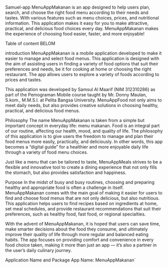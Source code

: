 Samuel-app
MenuAppMakanan is an app designed to help users plan, search, and choose the right food menu according to their needs and tastes. With various features such as menu choices, prices, and nutritional information. This application makes it easy for you to make attractive, practical, and delicious food choices every day. MenuAppMakanan makes the experience of choosing food easier, faster, and more enjoyable!

Table of content
BELOM

introduction
MenuAppMakanan is a mobile application developed to make it easier to manage and select food menus. This application is designed with the aim of assisting users in finding a variety of food options that suit their preferences and needs, be it for cooking at home or choosing the right restaurant. The app allows users to explore a variety of foods according to prices and tastes.

This application was developed by Samsul Al Maarif (NIM 312310286) as part of the Pemograman Mobile course taught by Mr. Donny Maulan, S.kom., M.M.S.I. at Pelita Bangsa University. MenuAppFood not only aims to meet daily needs, but also provides creative solutions in choosing healthy, practical, and delicious food menus.

Philosophy
The name MenuAppMakanan is taken from a simple but important concept in everyday life: menu makanan. Food is an integral part of our routine, affecting our health, mood, and quality of life. The philosophy of this application is to give users the freedom to manage and plan their food menus more easily, practically, and deliciously. In other words, this app becomes a “digital guide” for a healthier and more enjoyable daily life through a variety of food menu choices.

Just like a menu that can be tailored to taste, MenuAppMeals strives to be a flexible and innovative tool to create a dining experience that not only fills the stomach, but also provides satisfaction and happiness.

Purpose
In the midst of busy and busy routines, choosing and preparing healthy and appropriate food is often a challenge in itself. MenuAppMakanan comes with the main goal of making it easier for users to find and choose food menus that are not only delicious, but also nutritious. This application helps users to find recipes based on ingredients at home, set meal schedules, and provide restaurant recommendations that suit their preferences, such as healthy food, fast food, or regional specialties.

With the advent of MenuAppMakanan, it is hoped that users can save time, make smarter decisions about the food they consume, and ultimately improve their quality of life through more regular and balanced eating habits. The app focuses on providing comfort and convenience in every food choice taken, making it more than just an app — it’s also a partner in the user’s daily culinary journey.

Application Name and Package
App Name: MenuAppMakanan`
